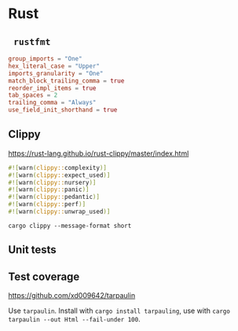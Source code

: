 # Rust

<h2><code> rustfmt </code></h2>

```toml
group_imports = "One"
hex_literal_case = "Upper"
imports_granularity = "One"
match_block_trailing_comma = true
reorder_impl_items = true
tab_spaces = 2
trailing_comma = "Always"
use_field_init_shorthand = true
```

## Clippy
https://rust-lang.github.io/rust-clippy/master/index.html

```rust
#![warn(clippy::complexity)]
#![warn(clippy::expect_used)]
#![warn(clippy::nursery)]
#![warn(clippy::panic)]
#![warn(clippy::pedantic)]
#![warn(clippy::perf)]
#![warn(clippy::unwrap_used)]
```

```
cargo clippy --message-format short
```


## Unit tests

## Test coverage

https://github.com/xd009642/tarpaulin

Use `tarpaulin`. Install with `cargo install tarpauling`, use with `cargo
tarpaulin --out Html --fail-under 100`.
